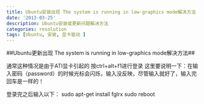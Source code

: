```yaml
---
title: Ubuntu安装出现 The system is running in low-graphics mode解决方法
date: '2013-03-25'
description: Ubuntu安装或更新问题解决方法
categories: resolution
tags: [Ubuntu, 安装, 显卡驱动 ]
---
```


##Ubuntu更新出现 The system is running in low-graphics mode解决方法##

通常这种情况是由于ATI显卡引起的
按ctrl+alt+f1进行登录
这里要说明一下：在输入密码（password）的时候光标会闪烁，输入没反映，尽管输入就好了，输入完回车是一样的！
 
登录完之后输入以下：
sudo apt-get install fglrx
sudo reboot
